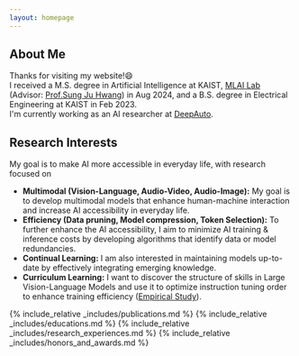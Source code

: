 ```yaml
---
layout: homepage
---
```


## About Me

Thanks for visiting my website!😄     
I received a M.S. degree in Artificial Intelligence at KAIST, [MLAI Lab](https://www.mlai-kaist.com/) (Advisor: [Prof.Sung Ju Hwang](http://www.sungjuhwang.com/)) in Aug 2024, and a B.S. degree in Electrical Engineering at KAIST in Feb 2023.     
I'm currently working as an AI researcher at [DeepAuto](https://www.deepauto.ai/).     

## Research Interests
My goal is to make AI more accessible in everyday life, with research focused on
- **Multimodal (Vision-Language, Audio-Video, Audio-Image):** My goal is to develop multimodal models that enhance human-machine interaction and increase AI accessibility in everyday life.     
- **Efficiency (Data pruning, Model compression, Token Selection):** To further enhance the AI accessibility, I aim to minimize AI training & inference costs by developing algorithms that identify data or model redundancies.          
- **Continual Learning:** I am also interested in maintaining models up-to-date by effectively integrating emerging knowledge.     
- **Curriculum Learning:** I want to discover the structure of skills in Large Vision-Language Models and use it to optimize instruction tuning order to enhance training efficiency ([Empirical Study](./assets/files/Skill_based_Curriculumn_Learning_for_Large_Vison_Language_Models.pdf)).

{% include_relative _includes/publications.md %}
{% include_relative _includes/educations.md %}
{% include_relative _includes/research_experiences.md %}
{% include_relative _includes/honors_and_awards.md %}
